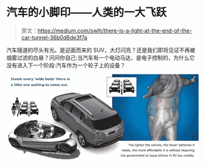 # 汽车的小脚印——人类的一大飞跃

> 原文：<https://medium.com/swlh/there-is-a-light-at-the-end-of-the-car-tunnel-36b0d6de3f7a>

汽车隧道的尽头有光。是迎面而来的 SUV，大灯闪亮？还是我们即将见证不再被烟雾过滤的白昼？问问你自己:当汽车有一个电动马达，是电子控制的，为什么它没有进入下一个阶段:汽车作为一个轮子上的设备？

![](img/2ad2d81367893d63d5ddcee91a4c0138.png)